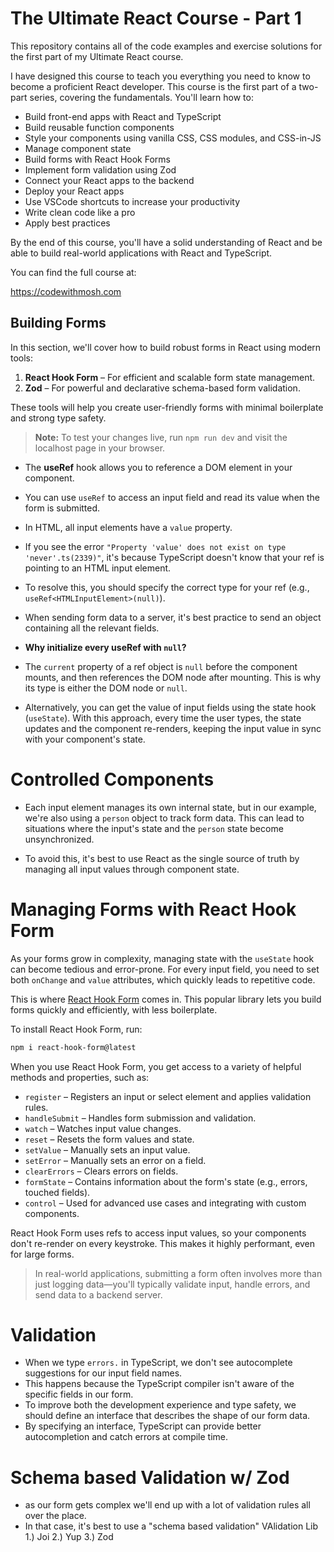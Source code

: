 # The Ultimate React Course - Part 1

This repository contains all of the code examples and exercise solutions for the first part of my Ultimate React course.

I have designed this course to teach you everything you need to know to become a proficient React developer. This course is the first part of a two-part series, covering the fundamentals. You'll learn how to:

- Build front-end apps with React and TypeScript
- Build reusable function components
- Style your components using vanilla CSS, CSS modules, and CSS-in-JS
- Manage component state
- Build forms with React Hook Forms
- Implement form validation using Zod
- Connect your React apps to the backend
- Deploy your React apps
- Use VSCode shortcuts to increase your productivity
- Write clean code like a pro
- Apply best practices

By the end of this course, you'll have a solid understanding of React and be able to build real-world applications with React and TypeScript.

You can find the full course at:

https://codewithmosh.com

## Building Forms

In this section, we'll cover how to build robust forms in React using modern tools:

1. **React Hook Form** – For efficient and scalable form state management.
2. **Zod** – For powerful and declarative schema-based form validation.

These tools will help you create user-friendly forms with minimal boilerplate and strong type safety.

> **Note:** To test your changes live, run `npm run dev` and visit the localhost page in your browser.

- The **useRef** hook allows you to reference a DOM element in your component.
- You can use `useRef` to access an input field and read its value when the form is submitted.
- In HTML, all input elements have a `value` property.

- If you see the error `"Property 'value' does not exist on type 'never'.ts(2339)"`, it's because TypeScript doesn't know that your ref is pointing to an HTML input element.
- To resolve this, you should specify the correct type for your ref (e.g., `useRef<HTMLInputElement>(null)`).
- When sending form data to a server, it's best practice to send an object containing all the relevant fields.

- **Why initialize every useRef with `null`?**

- The `current` property of a ref object is `null` before the component mounts, and then references the DOM node after mounting. This is why its type is either the DOM node or `null`.

- Alternatively, you can get the value of input fields using the state hook (`useState`). With this approach, every time the user types, the state updates and the component re-renders, keeping the input value in sync with your component's state.

# Controlled Components

- Each input element manages its own internal state, but in our example, we're also using a `person` object to track form data. This can lead to situations where the input's state and the `person` state become unsynchronized.

- To avoid this, it's best to use React as the single source of truth by managing all input values through component state.

# Managing Forms with React Hook Form

As your forms grow in complexity, managing state with the `useState` hook can become tedious and error-prone. For every input field, you need to set both `onChange` and `value` attributes, which quickly leads to repetitive code.

This is where [React Hook Form](https://react-hook-form.com/) comes in. This popular library lets you build forms quickly and efficiently, with less boilerplate.

To install React Hook Form, run:

```bash
npm i react-hook-form@latest
```

When you use React Hook Form, you get access to a variety of helpful methods and properties, such as:

- `register` – Registers an input or select element and applies validation rules.
- `handleSubmit` – Handles form submission and validation.
- `watch` – Watches input value changes.
- `reset` – Resets the form values and state.
- `setValue` – Manually sets an input value.
- `setError` – Manually sets an error on a field.
- `clearErrors` – Clears errors on fields.
- `formState` – Contains information about the form's state (e.g., errors, touched fields).
- `control` – Used for advanced use cases and integrating with custom components.

React Hook Form uses refs to access input values, so your components don't re-render on every keystroke. This makes it highly performant, even for large forms.

> In real-world applications, submitting a form often involves more than just logging data—you'll typically validate input, handle errors, and send data to a backend server.

# Validation

- When we type `errors.` in TypeScript, we don't see autocomplete suggestions for our input field names.
- This happens because the TypeScript compiler isn't aware of the specific fields in our form.
- To improve both the development experience and type safety, we should define an interface that describes the shape of our form data.
- By specifying an interface, TypeScript can provide better autocompletion and catch errors at compile time.

# Schema based Validation w/ Zod

- as our form gets complex we'll end up with a lot of validation rules all over the place.
- In that case, it's best to use a "schema based validation"
  VAlidation Lib
  1.) Joi
  2.) Yup
  3.) Zod
